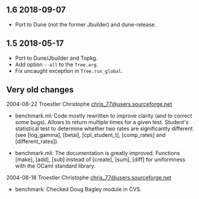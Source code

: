 1.6 2018-09-07
--------------

- Port to Dune (not the former Jbuilder) and dune-release.

1.5 2018-05-17
--------------

- Port to Dune/Jbuilder and Topkg.
- Add option `--all` to the `Tree.arg`.
- Fix uncaught exception in `Tree.run_global`.



Very old changes
----------------

2004-08-22  Troestler Christophe  <chris_77@users.sourceforge.net>

* benchmark.ml: Code mostly rewritten to improve clarity (and to
  correct some bugs).  Allows to return multiple times for a given
  test.  Student's statistical test to determine whether two rates
  are significantly different (see [log_gamma], [betai],
  [cpl_student_t], [comp_rates] and [different_rates]).

* benchmark.mli: The documentation is greatly improved.  Functions
  [make], [add], [sub] instead of [create], [sum], [diff] for
  uniformness with the OCaml standard library.

2004-08-18  Troestler Christophe  <chris_77@users.sourceforge.net>

* benchmark: Checked Doug Bagley module in CVS.
